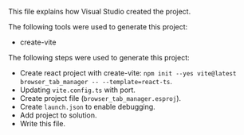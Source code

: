 This file explains how Visual Studio created the project.

The following tools were used to generate this project:
- create-vite

The following steps were used to generate this project:
- Create react project with create-vite: `npm init --yes vite@latest browser_tab_manager -- --template=react-ts`.
- Updating `vite.config.ts` with port.
- Create project file (`browser_tab_manager.esproj`).
- Create `launch.json` to enable debugging.
- Add project to solution.
- Write this file.
